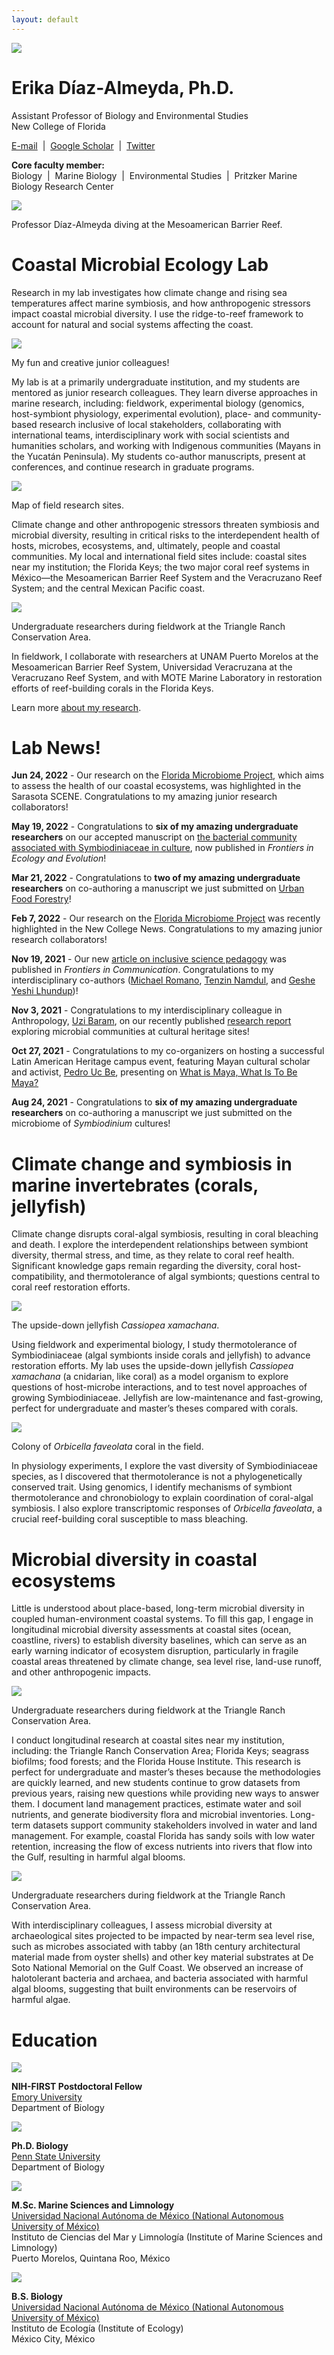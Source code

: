 ```yaml
---
layout: default
---
```


<div class="my-flex my-profile">
  <div class="my-col-33">
    <img src="assets/img/profile.jpg">
  </div>
  <div class="my-col-67">
    <h1>Erika Díaz-Almeyda, Ph.D.</h1>
    <p>Assistant Professor of Biology and Environmental Studies<br>
      New College of Florida</p>
    <p><a href="mailto:ediazalmeyda@ncf.edu">E-mail</a> &nbsp;|&nbsp; <a href="https://scholar.google.com/citations?user=wlIHaV8AAAAJ" target="_blank">Google Scholar</a> &nbsp;|&nbsp; <a href="https://twitter.com/erikadiazal" target="_blank">Twitter</a></p>
  </div>
</div>
<p></p>
<p><b>Core faculty member:</b><br>Biology &nbsp;|&nbsp; Marine Biology &nbsp;|&nbsp; Environmental Studies &nbsp;|&nbsp; Pritzker Marine Biology Research Center</p>

<div class="my-hero"><img src="assets/img/diving.jpg"><p>Professor Díaz-Almeyda diving at the Mesoamerican Barrier Reef.</p></div>

<h1><i class="my-icon-h1"></i>Coastal Microbial Ecology Lab</h1>
<p>Research in my lab investigates how climate change and rising sea temperatures affect marine symbiosis, and how anthropogenic stressors impact coastal microbial diversity. I use the ridge-to-reef framework to account for natural and social systems affecting the coast.</p>
<div class="my-content-img"><img src="assets/img/lab.jpg"><p>My fun and creative junior colleagues!</p></div>
<p>My lab is at a primarily undergraduate institution, and my students are mentored as junior research colleagues. They learn diverse approaches in marine research, including: fieldwork, experimental biology (genomics, host-symbiont physiology, experimental evolution), place- and community-based research inclusive of local stakeholders, collaborating with international teams, interdisciplinary work with social scientists and humanities scholars, and working with Indigenous communities (Mayans in the Yucatán Peninsula). My students co-author manuscripts, present at conferences, and continue research in graduate programs.</p>
<div class="my-content-img"><img src="assets/img/map.jpg"><p>Map of field research sites.</p></div>
<p>Climate change and other anthropogenic stressors threaten symbiosis and microbial diversity, resulting in critical risks to the interdependent health of hosts, microbes, ecosystems, and, ultimately, people and coastal communities. My local and international field sites include: coastal sites near my institution; the Florida Keys; the two major coral reef systems in México—the Mesoamerican Barrier Reef System and the Veracruzano Reef System; and the central Mexican Pacific coast.</p>
<div class="my-content-img"><img src="assets/img/trca2.jpg"><p>Undergraduate researchers during fieldwork at the Triangle Ranch Conservation Area.</p></div>
<p>In fieldwork, I collaborate with researchers at UNAM Puerto Morelos at the Mesoamerican Barrier Reef System, Universidad Veracruzana at the Veracruzano Reef System, and with MOTE Marine Laboratory in restoration efforts of reef-building corals in the Florida Keys.</p>
<p>Learn more <a href="#research">about my research</a>.</p>

<h1><i class="my-icon-h1"></i>Lab News!</h1>
<p><b>Jun 24, 2022</b> - Our research on the <a href="http://www.scenesarasota.com/magazine/education-matters-studying-the-invisible-dr-erika-diaz-almeydas-research-on-microbiomes/" target="_blank">Florida Microbiome Project</a>, which aims to assess the health of our coastal ecosystems, was highlighted in the Sarasota SCENE. Congratulations to my amazing junior research collaborators!</p>
<p><b>May 19, 2022</b> - Congratulations to <b>six of my amazing undergraduate researchers</b> on our accepted manuscript on <a href="https://www.frontiersin.org/articles/10.3389/fevo.2022.764086/full" target="_blank">the bacterial community associated with Symbiodiniaceae in culture</a>, now published in <i>Frontiers in Ecology and Evolution</i>!</p>
<p><b>Mar 21, 2022</b> - Congratulations to <b>two of my amazing undergraduate researchers</b> on co-authoring a manuscript we just submitted on <a href="https://ecoevorxiv.org/vj2zn/" target="_blank">Urban Food Forestry</a>!</p>
<p><b>Feb 7, 2022</b> - Our research on the <a href="https://www.ncf.edu/news/news/the-florida-microbiome-project-mapping-microbial-communities-to-support-environmental-health/" target="_blank">Florida Microbiome Project</a> was recently highlighted in the New College News. Congratulations to my amazing junior research collaborators!</p>
<p><b>Nov 19, 2021</b> - Our new <a href="https://doi.org/10.3389/fcomm.2021.731839" target="_blank">article on inclusive science pedagogy</a> was published in <i>Frontiers in Communication</i>. Congratulations to my interdisciplinary co-authors (<a href="https://michaelromano.org" target="_blank">Michael Romano</a>, <a href="https://www.takingcharge.csh.umn.edu/our-experts/tenzin-namdul-dtms-ba-phccc" target="_blank">Tenzin Namdul</a>, and <a href="https://thubtenchodron.org/author/gesheyeshilhundup/" target="_blank">Geshe Yeshi Lhundup</a>)!</p>
<p><b>Nov 3, 2021</b> - Congratulations to my interdisciplinary colleague in Anthropology, <a href="https://sites.google.com/a/ncf.edu/baram/" target="_blank">Uzi Baram</a>, on our recently published <a href="https://ncf-flvc.primo.exlibrisgroup.com/permalink/01FALSC_NCF/1ib1koo/alma99383194550206582" target="_blank">research report</a> exploring microbial communities at cultural heritage sites!</p>
<p><b>Oct 27, 2021</b> - Congratulations to my co-organizers on hosting a successful Latin American Heritage campus event, featuring Mayan cultural scholar and activist, <a href="https://es.wikipedia.org/wiki/Pedro_Uc_Be" target="_blank">Pedro Uc Be</a>, presenting on <a href="https://awasqa.org/en/2021/10/06/what-is-maya-what-is-to-be-maya/" target="_blank">What is Maya, What Is To Be Maya?</a></p>
<p><b>Aug 24, 2021</b> - Congratulations to <b>six of my amazing undergraduate researchers</b> on co-authoring a manuscript we just submitted on the microbiome of <i>Symbiodinium</i> cultures!</p>

<h1 id="research"><i class="my-icon-h1"></i>Climate change and symbiosis in marine invertebrates (corals, jellyfish)</h1>
<p>Climate change disrupts coral-algal symbiosis, resulting in coral bleaching and death. I explore the interdependent relationships between symbiont diversity, thermal stress, and time, as they relate to coral reef health. Significant knowledge gaps remain regarding the diversity, coral host-compatibility, and thermotolerance of algal symbionts; questions central to coral reef restoration efforts.</p>
<div class="my-content-img"><img src="assets/img/jellyfish.jpg"><p>The upside-down jellyfish <i>Cassiopea xamachana</i>.</p></div>
<p>Using fieldwork and experimental biology, I study thermotolerance of Symbiodiniaceae (algal symbionts inside corals and jellyfish) to advance restoration efforts. My lab uses the upside-down jellyfish <i>Cassiopea xamachana</i> (a cnidarian, like coral) as a model organism to explore questions of host-microbe interactions, and to test novel approaches of growing Symbiodiniaceae. Jellyfish are low-maintenance and fast-growing, perfect for undergraduate and master’s theses compared with corals.</p>
<div class="my-content-img"><img src="assets/img/coral1.jpg"><p>Colony of <i>Orbicella faveolata</i> coral in the field.</p></div>
<p>In physiology experiments, I explore the vast diversity of Symbiodiniaceae species, as I discovered that thermotolerance is not a phylogenetically conserved trait. Using genomics, I identify mechanisms of symbiont thermotolerance and chronobiology to explain coordination of coral-algal symbiosis. I also explore transcriptomic responses of <i>Orbicella faveolata</i>, a crucial reef-building coral susceptible to mass bleaching.</p>

<h1><i class="my-icon-h1"></i>Microbial diversity in coastal ecosystems</h1>
<p>Little is understood about place-based, long-term microbial diversity in coupled human-environment coastal systems. To fill this gap, I engage in longitudinal microbial diversity assessments at coastal sites (ocean, coastline, rivers) to establish diversity baselines, which can serve as an early warning indicator of ecosystem disruption, particularly in fragile coastal areas threatened by climate change, sea level rise, land-use runoff, and other anthropogenic impacts.</p>
<div class="my-content-img"><img src="assets/img/trca.jpg"><p>Undergraduate researchers during fieldwork at the Triangle Ranch Conservation Area.</p></div>
<p>I conduct longitudinal research at coastal sites near my institution, including: the Triangle Ranch Conservation Area; Florida Keys; seagrass biofilms; food forests; and the Florida House Institute. This research is perfect for undergraduate and master’s theses because the methodologies are quickly learned, and new students continue to grow datasets from previous years, raising new questions while providing new ways to answer them. I document land management practices, estimate water and soil nutrients, and generate biodiversity flora and microbial inventories. Long-term datasets support community stakeholders involved in water and land management. For example, coastal Florida has sandy soils with low water retention, increasing the flow of excess nutrients into rivers that flow into the Gulf, resulting in harmful algal blooms.</p>
<div class="my-content-img"><img src="assets/img/trca3.jpg"><p>Undergraduate researchers during fieldwork at the Triangle Ranch Conservation Area.</p></div>
<p>With interdisciplinary colleagues, I assess microbial diversity at archaeological sites projected to be impacted by near-term sea level rise, such as microbes associated with tabby (an 18th century architectural material made from oyster shells) and other key material substrates at De Soto National Memorial on the Gulf Coast. We observed an increase of halotolerant bacteria and archaea, and bacteria associated with harmful algal blooms, suggesting that built environments can be reservoirs of harmful algae.</p>

<h1><i class="my-icon-h1"></i>Education</h1>
<div class="my-content-edu">
  <div class="my-content-edu-logo"><img src="assets/img/edu-emory.jpg"></div>
  <div>
    <p><b>NIH-FIRST Postdoctoral Fellow</b><br>
      <a href="https://www.emory.edu" target="_blank">Emory University</a><br>
      Department of Biology</p>
  </div>
</div>
<div class="my-content-edu">
  <div class="my-content-edu-logo"><img src="assets/img/edu-psu.jpg"></div>
  <div>
    <p><b>Ph.D. Biology</b><br>
      <a href="https://www.psu.edu" target="_blank">Penn State University</a><br>
      Department of Biology</p>
  </div>
</div>
<div class="my-content-edu">
  <div class="my-content-edu-logo"><img src="assets/img/edu-unam.jpg"></div>
  <div>
    <p><b>M.Sc. Marine Sciences and Limnology</b><br>
      <a href="https://www.unam.mx/" target="_blank">Universidad Nacional Autónoma de México (National Autonomous University of México)</a><br>
      Instituto de Ciencias del Mar y Limnología (Institute of Marine Sciences and Limnology)<br>
      Puerto Morelos, Quintana Roo, México</p>
  </div>
</div>
<div class="my-content-edu">
  <div class="my-content-edu-logo"><img src="assets/img/edu-unam.jpg"></div>
  <div>
    <p><b>B.S. Biology</b><br>
      <a href="https://www.unam.mx/" target="_blank">Universidad Nacional Autónoma de México (National Autonomous University of México)</a><br>
      Instituto de Ecología (Institute of Ecology)<br>
      México City, México</p>
  </div>
</div>
